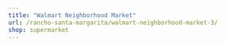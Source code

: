 ```yaml
---
title: "Walmart Neighborhood Market"
url: /rancho-santa-margarita/walmart-neighborhood-market-3/
shop: supermarket
---
```

